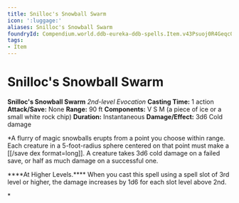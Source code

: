 ```yaml
---
title: Snilloc's Snowball Swarm
icon: ':luggage:'
aliases: Snilloc's Snowball Swarm
foundryId: Compendium.world.ddb-eureka-ddb-spells.Item.v43Psuoj0R4GeqcQ
tags:
- Item
---
```


# Snilloc's Snowball Swarm

**Snilloc's Snowball Swarm**
_2nd-level Evocation_
**Casting Time:** 1 action
**Attack/Save:** None
**Range:** 90 ft
**Components:** V S M (a piece of ice or a small white rock chip)
**Duration:** Instantaneous
**Damage/Effect:** 3d6 Cold damage

*A flurry of magic snowballs erupts from a point you choose within range. Each creature in a 5-foot-radius sphere centered on that point must make a [[/save dex format=long]]. A creature takes 3d6 cold damage on a failed save, or half as much damage on a successful one.
<p class="s19">****At Higher Levels.**** <span class="p">When you cast this spell using a spell slot of 3rd level or higher, the damage increases by 1d6 for each slot level above 2nd.</span></p>*